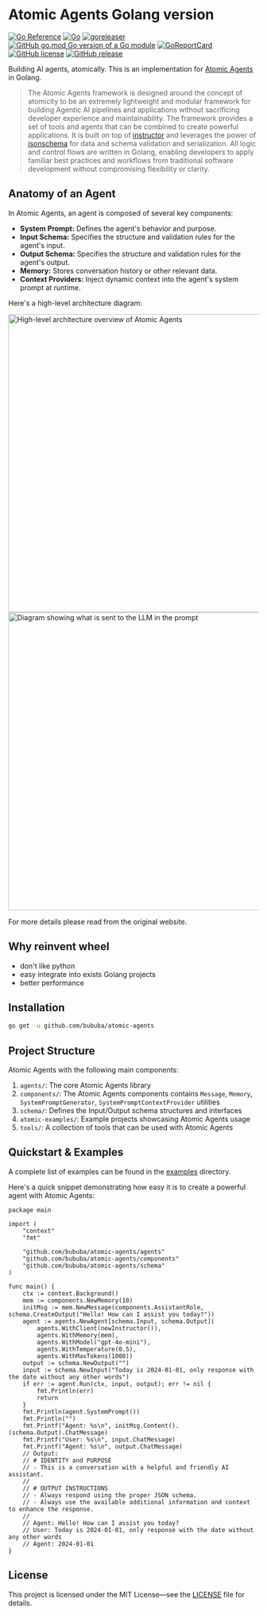 # Atomic Agents Golang version

[![Go Reference](https://pkg.go.dev/badge/github.com/bububa/atomic-agents.svg)](https://pkg.go.dev/github.com/bububa/atomic-agents)
[![Go](https://github.com/bububa/atomic-agents/actions/workflows/go.yml/badge.svg)](https://github.com/bububa/atomic-agents/actions/workflows/go.yml)
[![goreleaser](https://github.com/bububa/atomic-agents/actions/workflows/goreleaser.yml/badge.svg)](https://github.com/bububa/atomic-agents/actions/workflows/goreleaser.yml)
[![GitHub go.mod Go version of a Go module](https://img.shields.io/github/go-mod/go-version/bububa/atomic-agents.svg)](https://github.com/bububa/atomic-agents)
[![GoReportCard](https://goreportcard.com/badge/github.com/bububa/atomic-agents)](https://goreportcard.com/report/github.com/bububa/atomic-agents)
[![GitHub license](https://img.shields.io/github/license/bububa/atomic-agents.svg)](https://github.com/bububa/atomic-agents/blob/master/LICENSE)
[![GitHub release](https://img.shields.io/github/release/bububa/atomic-agents.svg)](https://GitHub.com/bububa/atomic-agents/releases/)

Building AI agents, atomically. This is an implementation for [Atomic Agents](https://github.com/BrainBlend-AI/atomic-agents) in Golang.

> The Atomic Agents framework is designed around the concept of atomicity to be an extremely lightweight and modular framework for building Agentic AI pipelines and applications without sacrificing developer experience and maintainability. The framework provides a set of tools and agents that can be combined to create powerful applications. It is built on top of [instructor](https://go.useinstructor.com) and leverages the power of [jsonschema](github.com/invopop/jsonschema) for data and schema validation and serialization. All logic and control flows are written in Golang, enabling developers to apply familiar best practices and workflows from traditional software development without compromising flexibility or clarity.

## Anatomy of an Agent

In Atomic Agents, an agent is composed of several key components:

- **System Prompt:** Defines the agent's behavior and purpose.
- **Input Schema:** Specifies the structure and validation rules for the agent's input.
- **Output Schema:** Specifies the structure and validation rules for the agent's output.
- **Memory:** Stores conversation history or other relevant data.
- **Context Providers:** Inject dynamic context into the agent's system prompt at runtime.

Here's a high-level architecture diagram:

<!-- ![alt text](./.assets/architecture_highlevel_overview.png) -->
<img src="https://github.com/BrainBlend-AI/atomic-agents/blob/main/.assets/architecture_highlevel_overview.png" alt="High-level architecture overview of Atomic Agents" width="600"/>
<img src="https://github.com/BrainBlend-AI/atomic-agents/raw/main/.assets/what_is_sent_in_prompt.png" alt="Diagram showing what is sent to the LLM in the prompt" width="600"/>

For more details please read from the original website.

## Why reinvent wheel

- don't like python
- easy integrate into exists Golang projects
- better performance

## Installation

```bash
go get -u github.com/bububa/atomic-agents
```

## Project Structure

Atomic Agents with the following main components:

1. `agents/`: The core Atomic Agents library
2. `components/`: The Atomic Agents components contains `Message`, `Memory`, `SystemPromptGenerator`, `SystemPromptContextProvider` utilities
3. `schema/`: Defines the Input/Output schema structures and interfaces
4. `atomic-examples/`: Example projects showcasing Atomic Agents usage
5. `tools/`: A collection of tools that can be used with Atomic Agents

## Quickstart & Examples

A complete list of examples can be found in the [examples](./examples/) directory.

Here's a quick snippet demonstrating how easy it is to create a powerful agent with Atomic Agents:

```golang
package main

import (
	"context"
	"fmt"

	"github.com/bububa/atomic-agents/agents"
	"github.com/bububa/atomic-agents/components"
	"github.com/bububa/atomic-agents/schema"
)

func main() {
	ctx := context.Background()
	mem := components.NewMemory(10)
	initMsg := mem.NewMessage(components.AssistantRole, schema.CreateOutput("Hello! How can I assist you today?"))
	agent := agents.NewAgent[schema.Input, schema.Output](
		agents.WithClient(newInstructor()),
		agents.WithMemory(mem),
		agents.WithModel("gpt-4o-mini"),
		agents.WithTemperature(0.5),
		agents.WithMaxTokens(1000))
	output := schema.NewOutput("")
	input := schema.NewInput("Today is 2024-01-01, only response with the date without any other words")
	if err := agent.Run(ctx, input, output); err != nil {
		fmt.Println(err)
		return
	}
	fmt.Println(agent.SystemPrompt())
	fmt.Println("")
	fmt.Printf("Agent: %s\n", initMsg.Content().(schema.Output).ChatMessage)
	fmt.Printf("User: %s\n", input.ChatMessage)
	fmt.Printf("Agent: %s\n", output.ChatMessage)
	// Output:
	// # IDENTITY and PURPOSE
	// - This is a conversation with a helpful and friendly AI assistant.
	//
	// # OUTPUT INSTRUCTIONS
	// - Always respond using the proper JSON schema.
	// - Always use the available additional information and context to enhance the response.
	//
	// Agent: Hello! How can I assist you today?
	// User: Today is 2024-01-01, only response with the date without any other words
	// Agent: 2024-01-01
}
```

## License

This project is licensed under the MIT License—see the [LICENSE](LICENSE) file for details.
